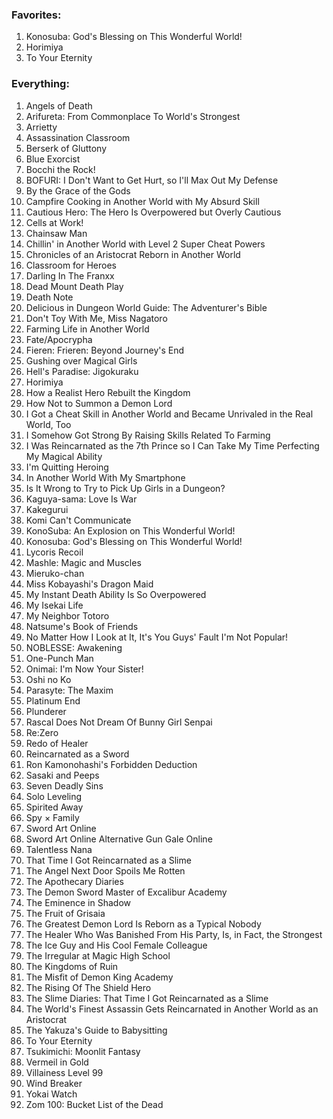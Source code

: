 ### Favorites:
1. Konosuba: God's Blessing on This Wonderful World!
2. Horimiya
3. To Your Eternity

### Everything:
1. Angels of Death
2. Arifureta: From Commonplace To World's Strongest
3. Arrietty
4. Assassination Classroom
5. Berserk of Gluttony
6. Blue Exorcist
7. Bocchi the Rock!
8. BOFURI: I Don't Want to Get Hurt, so I'll Max Out My Defense
9. By the Grace of the Gods
10. Campfire Cooking in Another World with My Absurd Skill
11. Cautious Hero: The Hero Is Overpowered but Overly Cautious
12. Cells at Work!
13. Chainsaw Man
14. Chillin' in Another World with Level 2 Super Cheat Powers
15. Chronicles of an Aristocrat Reborn in Another World
16. Classroom for Heroes
17. Darling In The Franxx
18. Dead Mount Death Play
19. Death Note
20. Delicious in Dungeon World Guide: The Adventurer's Bible
21. Don't Toy With Me, Miss Nagatoro
22. Farming Life in Another World
23. Fate/Apocrypha
24. Fieren: Frieren: Beyond Journey's End
25. Gushing over Magical Girls
26. Hell's Paradise: Jigokuraku
27. Horimiya
28. How a Realist Hero Rebuilt the Kingdom
29. How Not to Summon a Demon Lord
30. I Got a Cheat Skill in Another World and Became Unrivaled in the Real World, Too
31. I Somehow Got Strong By Raising Skills Related To Farming
32. I Was Reincarnated as the 7th Prince so I Can Take My Time Perfecting My Magical Ability
33. I'm Quitting Heroing
34. In Another World With My Smartphone
35. Is It Wrong to Try to Pick Up Girls in a Dungeon?
36. Kaguya-sama: Love Is War
37. Kakegurui
38. Komi Can't Communicate
39. KonoSuba: An Explosion on This Wonderful World!
40. Konosuba: God's Blessing on This Wonderful World!
41. Lycoris Recoil
42. Mashle: Magic and Muscles
43. Mieruko-chan
44. Miss Kobayashi's Dragon Maid
45. My Instant Death Ability Is So Overpowered
46. My Isekai Life
47. My Neighbor Totoro
48. Natsume's Book of Friends
49. No Matter How I Look at It, It's You Guys' Fault I'm Not Popular!
50. NOBLESSE: Awakening
51. One-Punch Man
52. Onimai: I'm Now Your Sister!
53. Oshi no Ko
54. Parasyte: The Maxim
55. Platinum End
56. Plunderer
57. Rascal Does Not Dream Of Bunny Girl Senpai
58. Re:Zero
59. Redo of Healer
60. Reincarnated as a Sword
61. Ron Kamonohashi's Forbidden Deduction
62. Sasaki and Peeps
63. Seven Deadly Sins
64. Solo Leveling
65. Spirited Away
66. Spy × Family
67. Sword Art Online
68. Sword Art Online Alternative Gun Gale Online
69. Talentless Nana
70. That Time I Got Reincarnated as a Slime
71. The Angel Next Door Spoils Me Rotten
72. The Apothecary Diaries
73. The Demon Sword Master of Excalibur Academy
74. The Eminence in Shadow
75. The Fruit of Grisaia
76. The Greatest Demon Lord Is Reborn as a Typical Nobody
77. The Healer Who Was Banished From His Party, Is, in Fact, the Strongest
78. The Ice Guy and His Cool Female Colleague
79. The Irregular at Magic High School
80. The Kingdoms of Ruin
81. The Misfit of Demon King Academy
82. The Rising Of The Shield Hero
83. The Slime Diaries: That Time I Got Reincarnated as a Slime
84. The World's Finest Assassin Gets Reincarnated in Another World as an Aristocrat
85. The Yakuza's Guide to Babysitting
86. To Your Eternity
87. Tsukimichi: Moonlit Fantasy
88. Vermeil in Gold
89. Villainess Level 99
90. Wind Breaker
91. Yokai Watch
92. Zom 100: Bucket List of the Dead

